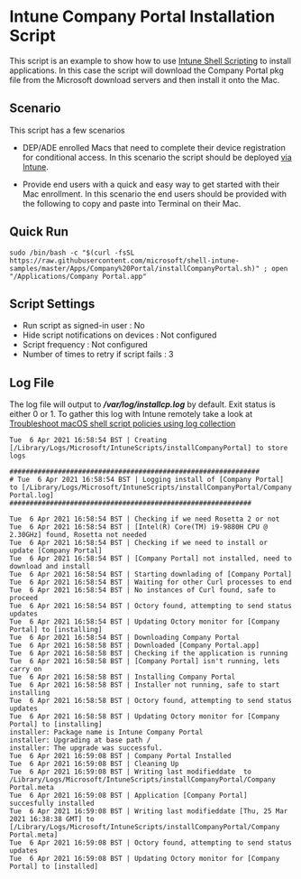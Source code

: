# Intune Company Portal Installation Script

This script is an example to show how to use [Intune Shell Scripting](https://docs.microsoft.com/en-us/mem/intune/apps/macos-shell-scripts) to install applications. In this case the script will download the Company Portal pkg file from the Microsoft download servers and then install it onto the Mac.

## Scenario

This script has a few scenarios

- DEP/ADE enrolled Macs that need to complete their device registration for conditional access. In this scenario the script should be deployed [via Intune]((https://docs.microsoft.com/en-us/mem/intune/apps/macos-shell-scripts)).

- Provide end users with a quick and easy way to get started with their Mac enrollment. In this scenario the end users should be provided with the following to copy and paste into Terminal on their Mac.


## Quick Run

```
sudo /bin/bash -c "$(curl -fsSL https://raw.githubusercontent.com/microsoft/shell-intune-samples/master/Apps/Company%20Portal/installCompanyPortal.sh)" ; open "/Applications/Company Portal.app"
```

## Script Settings

- Run script as signed-in user : No
- Hide script notifications on devices : Not configured
- Script frequency : Not configured
- Number of times to retry if script fails : 3

## Log File

The log file will output to ***/var/log/installcp.log*** by default. Exit status is either 0 or 1. To gather this log with Intune remotely take a look at  [Troubleshoot macOS shell script policies using log collection](https://docs.microsoft.com/en-us/mem/intune/apps/macos-shell-scripts#troubleshoot-macos-shell-script-policies-using-log-collection)

```
Tue  6 Apr 2021 16:58:54 BST | Creating [/Library/Logs/Microsoft/IntuneScripts/installCompanyPortal] to store logs

##############################################################
# Tue  6 Apr 2021 16:58:54 BST | Logging install of [Company Portal] to [/Library/Logs/Microsoft/IntuneScripts/installCompanyPortal/Company Portal.log]
############################################################

Tue  6 Apr 2021 16:58:54 BST | Checking if we need Rosetta 2 or not
Tue  6 Apr 2021 16:58:54 BST | [Intel(R) Core(TM) i9-9880H CPU @ 2.30GHz] found, Rosetta not needed
Tue  6 Apr 2021 16:58:54 BST | Checking if we need to install or update [Company Portal]
Tue  6 Apr 2021 16:58:54 BST | [Company Portal] not installed, need to download and install
Tue  6 Apr 2021 16:58:54 BST | Starting downlading of [Company Portal]
Tue  6 Apr 2021 16:58:54 BST | Waiting for other Curl processes to end
Tue  6 Apr 2021 16:58:54 BST | No instances of Curl found, safe to proceed
Tue  6 Apr 2021 16:58:54 BST | Octory found, attempting to send status updates
Tue  6 Apr 2021 16:58:54 BST | Updating Octory monitor for [Company Portal] to [installing]
Tue  6 Apr 2021 16:58:54 BST | Downloading Company Portal
Tue  6 Apr 2021 16:58:58 BST | Downloaded [Company Portal.app]
Tue  6 Apr 2021 16:58:58 BST | Checking if the application is running
Tue  6 Apr 2021 16:58:58 BST | [Company Portal] isn't running, lets carry on
Tue  6 Apr 2021 16:58:58 BST | Installing Company Portal
Tue  6 Apr 2021 16:58:58 BST | Installer not running, safe to start installing
Tue  6 Apr 2021 16:58:58 BST | Octory found, attempting to send status updates
Tue  6 Apr 2021 16:58:58 BST | Updating Octory monitor for [Company Portal] to [installing]
installer: Package name is Intune Company Portal
installer: Upgrading at base path /
installer: The upgrade was successful.
Tue  6 Apr 2021 16:59:08 BST | Company Portal Installed
Tue  6 Apr 2021 16:59:08 BST | Cleaning Up
Tue  6 Apr 2021 16:59:08 BST | Writing last modifieddate  to /Library/Logs/Microsoft/IntuneScripts/installCompanyPortal/Company Portal.meta
Tue  6 Apr 2021 16:59:08 BST | Application [Company Portal] succesfully installed
Tue  6 Apr 2021 16:59:08 BST | Writing last modifieddate [Thu, 25 Mar 2021 16:38:38 GMT] to [/Library/Logs/Microsoft/IntuneScripts/installCompanyPortal/Company Portal.meta]
Tue  6 Apr 2021 16:59:08 BST | Octory found, attempting to send status updates
Tue  6 Apr 2021 16:59:08 BST | Updating Octory monitor for [Company Portal] to [installed]
```
